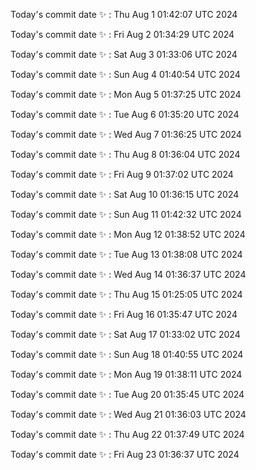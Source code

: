 Today's commit date ✨ : Thu Aug 1 01:42:07 UTC 2024 

Today's commit date ✨ : Fri Aug 2 01:34:29 UTC 2024 

Today's commit date ✨ : Sat Aug 3 01:33:06 UTC 2024 

Today's commit date ✨ : Sun Aug 4 01:40:54 UTC 2024 

Today's commit date ✨ : Mon Aug 5 01:37:25 UTC 2024 

Today's commit date ✨ : Tue Aug 6 01:35:20 UTC 2024 

Today's commit date ✨ : Wed Aug 7 01:36:25 UTC 2024 

Today's commit date ✨ : Thu Aug 8 01:36:04 UTC 2024 

Today's commit date ✨ : Fri Aug 9 01:37:02 UTC 2024 

Today's commit date ✨ : Sat Aug 10 01:36:15 UTC 2024 

Today's commit date ✨ : Sun Aug 11 01:42:32 UTC 2024 

Today's commit date ✨ : Mon Aug 12 01:38:52 UTC 2024 

Today's commit date ✨ : Tue Aug 13 01:38:08 UTC 2024 

Today's commit date ✨ : Wed Aug 14 01:36:37 UTC 2024 

Today's commit date ✨ : Thu Aug 15 01:25:05 UTC 2024 

Today's commit date ✨ : Fri Aug 16 01:35:47 UTC 2024 

Today's commit date ✨ : Sat Aug 17 01:33:02 UTC 2024 

Today's commit date ✨ : Sun Aug 18 01:40:55 UTC 2024 

Today's commit date ✨ : Mon Aug 19 01:38:11 UTC 2024 

Today's commit date ✨ : Tue Aug 20 01:35:45 UTC 2024 

Today's commit date ✨ : Wed Aug 21 01:36:03 UTC 2024 

Today's commit date ✨ : Thu Aug 22 01:37:49 UTC 2024 

Today's commit date ✨ : Fri Aug 23 01:36:37 UTC 2024 

